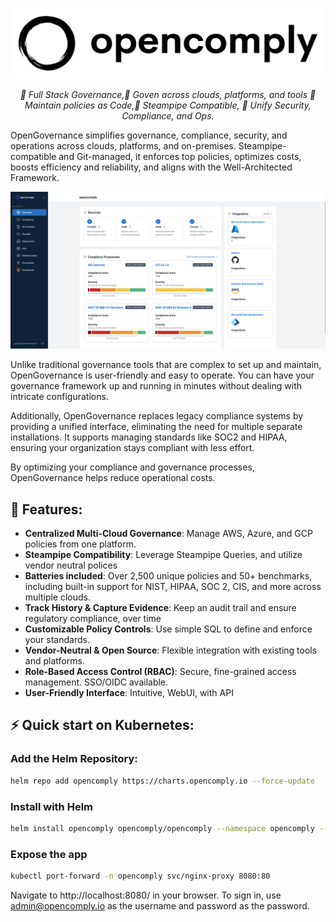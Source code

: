 <p align="right">
  <a href="https://opencomply.io">
    <picture style="width":80%">
          <source media="(prefers-color-scheme: dark)" srcset="https://github.com/opengovern/opencomply/blob/main/assets/logos/logo-dark.png">
          <source media="(prefers-color-scheme: light)" srcset="https://github.com/opengovern/opencomply/blob/main/assets/logos/logo-light.png">
          <img style="width":80%" alt="opencomply" src="https://github.com/opengovern/opencomply/blob/main/assets/logos/logo-light.png" >
    </picture>

  </a>
</p>

<p align="center"> <em>🚀 Full Stack Governance,🚀 Goven across clouds, platforms, and tools 🚀 Maintain policies as Code,🚀 Steampipe Compatible, 🚀 Unify Security, Compliance, and Ops.</em> </p>

OpenGovernance simplifies governance, compliance, security, and operations across clouds, platforms, and on-premises. Steampipe-compatible and Git-managed, it enforces top policies, optimizes costs, boosts efficiency and reliability, and aligns with the Well-Architected Framework.

![App Screenshot](./assets/screenshots/app-%20screenshot%203.png)

Unlike traditional governance tools that are complex to set up and maintain, OpenGovernance is user-friendly and easy to operate. You can have your governance framework up and running in minutes without dealing with intricate configurations.

Additionally, OpenGovernance replaces legacy compliance systems by providing a unified interface, eliminating the need for multiple separate installations. It supports managing standards like SOC2 and HIPAA, ensuring your organization stays compliant with less effort.

By optimizing your compliance and governance processes, OpenGovernance helps reduce operational costs.

## 🌟 Features:
- **Centralized Multi-Cloud Governance**: Manage AWS, Azure, and GCP policies from one platform.
- **Steampipe Compatibility**: Leverage Steampipe Queries, and utilize vendor neutral polices
- **Batteries included**: Over 2,500 unique policies and 50+ benchmarks, including built-in support for NIST, HIPAA, SOC 2, CIS, and more across multiple clouds.
- **Track History & Capture Evidence**: Keep an audit trail and ensure regulatory compliance, over time
- **Customizable Policy Controls**: Use simple SQL to define and enforce your standards.
- **Vendor-Neutral & Open Source**: Flexible integration with existing tools and platforms.
- **Role-Based Access Control (RBAC)**: Secure, fine-grained access management. SSO/OIDC available.
- **User-Friendly Interface**: Intuitive, WebUI, with API

## ⚡️ Quick start on Kubernetes:

### Add the Helm Repository:

```bash
helm repo add opencomply https://charts.opencomply.io --force-update
```

### Install with Helm
```bash
helm install opencomply opencomply/opencomply --namespace opencomply --create-namespace --timeout 10m 
```

### Expose the app

```bash
kubectl port-forward -n opencomply svc/nginx-proxy 8080:80
```
Navigate to http://localhost:8080/ in your browser.
To sign in, use admin@opencomply.io as the username and password as the password.

